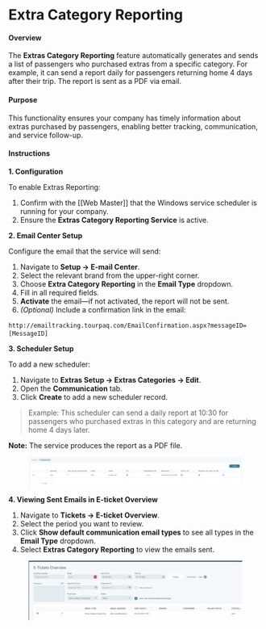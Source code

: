 # Extra Category Reporting

#### Overview

The **Extras Category Reporting** feature automatically generates and sends a list of passengers who purchased extras from a specific category. For example, it can send a report daily for passengers returning home 4 days after their trip. The report is sent as a PDF via email.

#### Purpose

This functionality ensures your company has timely information about extras purchased by passengers, enabling better tracking, communication, and service follow-up.

#### Instructions

**1. Configuration**

To enable Extras Reporting:

1. Confirm with the \[\[Web Master]] that the Windows service scheduler is running for your company.
2. Ensure the **Extras Category Reporting Service** is active.

**2. Email Center Setup**

Configure the email that the service will send:

1. Navigate to **Setup → E-mail Center**.
2. Select the relevant brand from the upper-right corner.
3. Choose **Extra Category Reporting** in the **Email Type** dropdown.
4. Fill in all required fields.
5. **Activate** the email—if not activated, the report will not be sent.
6. _(Optional)_ Include a confirmation link in the email:

```
http://emailtracking.tourpaq.com/EmailConfirmation.aspx?messageID=[MessageID]
```

**3. Scheduler Setup**

To add a new scheduler:

1. Navigate to **Extras Setup → Extras Categories → Edit**.
2. Open the **Communication** tab.
3. Click **Create** to add a new scheduler record.

> Example: This scheduler can send a daily report at 10:30 for passengers who purchased extras in this category and are returning home 4 days later.

**Note:** The service produces the report as a PDF file.

<figure><img src="../.gitbook/assets/image (2) (1) (1) (1) (1) (1) (1) (1) (1) (1) (1) (1) (1) (1) (1) (1) (1) (1) (1) (1) (1) (1) (1) (1) (1) (1) (1) (1) (1) (1) (1) (1) (1) (1).png" alt=""><figcaption></figcaption></figure>

**4. Viewing Sent Emails in E-ticket Overview**

1. Navigate to **Tickets → E-ticket Overview**.
2. Select the period you want to review.
3. Click **Show default communication email types** to see all types in the **Email Type** dropdown.
4. Select **Extras Category Reporting** to view the emails sent.

<figure><img src="../.gitbook/assets/image (4) (1) (1) (1) (1) (1) (1) (1) (1) (1) (1) (1) (1) (1) (1) (1) (1).png" alt=""><figcaption></figcaption></figure>
